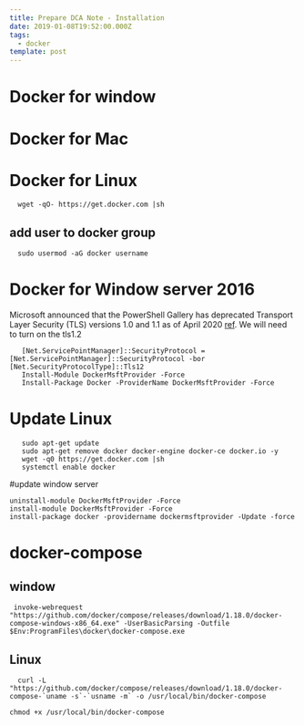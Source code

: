 ```yaml
---
title: Prepare DCA Note - Installation
date: 2019-01-08T19:52:00.000Z
tags:
  - docker
template: post
---
```



<!--more-->

# Docker for window
# Docker for Mac
# Docker for Linux

~~~
  wget -qO- https://get.docker.com |sh
~~~

  ## add user to docker group

~~~
  sudo usermod -aG docker username
~~~

# Docker for Window server 2016

Microsoft announced that the PowerShell Gallery has deprecated Transport Layer Security (TLS) versions 1.0 and 1.1 as of April 2020 [ref](https://devblogs.microsoft.com/powershell/powershell-gallery-tls-support/). We will need to turn on the tls1.2
~~~
   [Net.ServicePointManager]::SecurityProtocol = [Net.ServicePointManager]::SecurityProtocol -bor [Net.SecurityProtocolType]::Tls12
   Install-Module DockerMsftProvider -Force
   Install-Package Docker -ProviderName DockerMsftProvider -Force
~~~

# Update Linux

~~~
   sudo apt-get update
   sudo apt-get remove docker docker-engine docker-ce docker.io -y
   wget -q0 https://get.docker.com |sh
   systemctl enable docker
~~~

#update window server

~~~
uninstall-module DockerMsftProvider -Force
install-module DockerMsftProvider -Force
install-package docker -providername dockermsftprovider -Update -force
~~~

# docker-compose

## window

~~~
 invoke-webrequest "https://github.com/docker/compose/releases/download/1.18.0/docker-compose-windows-x86_64.exe" -UserBasicParsing -Outfile $Env:ProgramFiles\docker\docker-compose.exe
~~~

## Linux

~~~
  curl -L "https://github.com/docker/compose/releases/download/1.18.0/docker-compose-`uname -s`-`usname -m` -o /usr/local/bin/docker-compose

chmod +x /usr/local/bin/docker-compose
~~~
